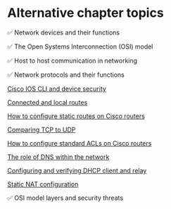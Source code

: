 # Alternative chapter topics

✅ Network devices and their functions

✅ The Open Systems Interconnection (OSI) model

✅ Host to host communication in networking

✅ Network protocols and their functions

[Cisco IOS CLI and device security](cisco-ios-cli-and-device-security.md)

[Connected and local routes](connected-and-local-routes.md)

[How to configure static routes on Cisco routers](how-to-configure-static-routes-on-cisco-routers.md)

[Comparing TCP to UDP](comparing-tcp-to-udp.md)

[How to configure standard ACLs on Cisco routers](how-to-configure-standard-acls-on-cisco-routers.md)

[The role of DNS within the network](the-role-of-dns-within-the-network.md)

[Configuring and verifying DHCP client and relay](configuring-and-verifying-dhcp-client-and-relay.md)

[Static NAT configuration](static-nat-configuration.md)

✅ OSI model layers and security threats
